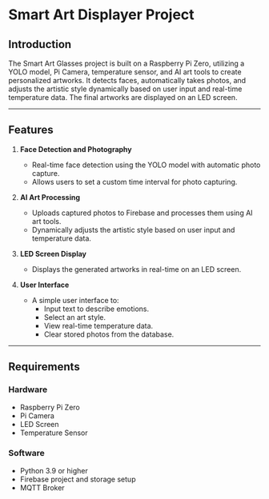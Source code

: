 # Smart Art Displayer Project

## Introduction

The Smart Art Glasses project is built on a Raspberry Pi Zero, utilizing a YOLO model, Pi Camera, temperature sensor, and AI art tools to create personalized artworks. It detects faces, automatically takes photos, and adjusts the artistic style dynamically based on user input and real-time temperature data. The final artworks are displayed on an LED screen.

---

## Features

1. **Face Detection and Photography**  
   - Real-time face detection using the YOLO model with automatic photo capture.  
   - Allows users to set a custom time interval for photo capturing.

2. **AI Art Processing**  
   - Uploads captured photos to Firebase and processes them using AI art tools.  
   - Dynamically adjusts the artistic style based on user input and temperature data.

3. **LED Screen Display**  
   - Displays the generated artworks in real-time on an LED screen.

4. **User Interface**  
   - A simple user interface to:  
     - Input text to describe emotions.  
     - Select an art style.  
     - View real-time temperature data.  
     - Clear stored photos from the database.

---

## Requirements

### Hardware
- Raspberry Pi Zero
- Pi Camera
- LED Screen
- Temperature Sensor

### Software
- Python 3.9 or higher
- Firebase project and storage setup
- MQTT Broker

